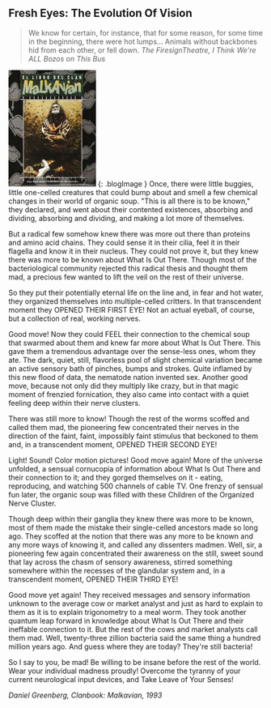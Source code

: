 ## Fresh Eyes: The Evolution Of Vision

> We know for certain, for instance, that for some reason, for some time in the beginning, there were hot lumps... Animals without backbones hid from each other, or fell down.
*The FiresignTheatre, I Think We're ALL Bozos on This Bus*

![Image](/assets/images/malkavian.jpg)
{: .blogImage }
Once, there were little buggies, little one-celled creatures that could bump about and smell a few chemical changes in their world of organic soup. "This is all there is to be known," they declared, and went about their contented existences, absorbing and dividing, absorbing and dividing, and making a lot more of themselves.

But a radical few somehow knew there was more out there than proteins and amino acid chains. They could sense it in their cilia, feel it in their flagella and know it in their nucleus. They could not prove it, but they knew there was more to be known about What Is Out There. Though most of the bacteriological community rejected this radical thesis and thought them mad, a precious few wanted to lift the veil on the rest of their universe.

So they put their potentially eternal life on the line and, in fear and hot water, they organized themselves into multiple-celled critters. In that transcendent moment they OPENED THEIR FIRST EYE! Not an actual eyeball, of course, but a collection of real, working nerves.

Good move! Now they could FEEL their connection to the chemical soup that swarmed about them and knew far more about What Is Out There. This gave them a tremendous advantage over the sense-less ones, whom they ate. The dark, quiet, still, flavorless pool of slight chemical variation became an active sensory bath of pinches, bumps and strokes. Quite inflamed by this new flood of data, the nematode nation invented sex.  Another good move, because not only did they multiply like crazy, but in that magic moment of frenzied fornication, they also came into contact with a quiet feeling deep within their nerve clusters.

There was still more to know! Though the rest of the worms scoffed and called them mad, the pioneering few concentrated their nerves in the direction of the faint, faint, impossibly faint stimulus that beckoned to them and, in a transcendent moment, OPENED THEIR SECOND EYE!

Light! Sound! Color motion pictures! Good move again! More of the universe unfolded, a sensual cornucopia of information about What Is Out There and their connection to it; and they gorged themselves on it - eating, reproducing, and watching 500 channels of cable TV. One frenzy of sensual fun later, the organic soup was filled with these Children of the Organized Nerve Cluster.

Though deep within their ganglia they knew there was more to be known, most of them made the mistake their single-celled ancestors made so long ago. They scoffed at the notion that there was any more to be known and any more ways of knowing it, and called any dissenters madmen. Well, sir, a pioneering few again concentrated their awareness on the still, sweet sound that lay across the chasm of sensory awareness, stirred something somewhere within the recesses of the glandular system and, in a transcendent moment, OPENED THEIR THIRD EYE!

Good move yet again! They received messages and sensory information unknown to the average cow or market analyst and just as hard to explain to them as it is to explain trigonometry to a meal worm. They took another quantum leap forward in knowledge about What Is Out There and their ineffable connection to it. But the rest of the cows and market analysts call them mad. Well, twenty-three zillion bacteria said the same thing a hundred million years ago. And guess where they are today? They're still bacteria!

So I say to you, be mad! Be willing to be insane before the rest of the world. Wear your individual madness proudly! Overcome the tyranny of your current neurological input devices, and Take Leave of Your Senses!

*Daniel Greenberg, Clanbook: Malkavian, 1993*
